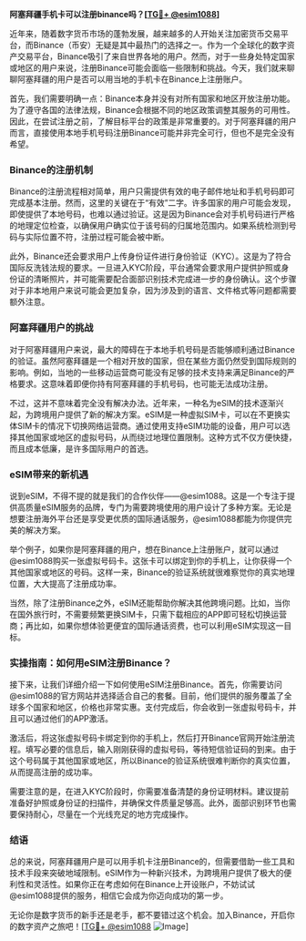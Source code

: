 **阿塞拜疆手机卡可以注册binance吗？[[TG💪+ @esim1088](https://t.me/s/esim1088)]**

近年来，随着数字货币市场的蓬勃发展，越来越多的人开始关注加密货币交易平台，而Binance（币安）无疑是其中最热门的选择之一。作为一个全球化的数字资产交易平台，Binance吸引了来自世界各地的用户。然而，对于一些身处特定国家或地区的用户来说，注册Binance可能会面临一些限制和挑战。今天，我们就来聊聊阿塞拜疆的用户是否可以用当地的手机卡在Binance上注册账户。

首先，我们需要明确一点：Binance本身并没有对所有国家和地区开放注册功能。为了遵守各国的法律法规，Binance会根据不同的地区政策调整其服务的可用性。因此，在尝试注册之前，了解目标平台的政策是非常重要的。对于阿塞拜疆的用户而言，直接使用本地手机号码注册Binance可能并非完全可行，但也不是完全没有希望。

### Binance的注册机制

Binance的注册流程相对简单，用户只需提供有效的电子邮件地址和手机号码即可完成基本注册。然而，这里的关键在于“有效”二字。许多国家的用户可能会发现，即使提供了本地号码，也难以通过验证。这是因为Binance会对手机号码进行严格的地理定位检查，以确保用户确实位于该号码的归属地范围内。如果系统检测到号码与实际位置不符，注册过程可能会被中断。

此外，Binance还会要求用户上传身份证件进行身份验证（KYC）。这是为了符合国际反洗钱法规的要求。一旦进入KYC阶段，平台通常会要求用户提供护照或身份证的清晰照片，并可能需要配合面部识别技术完成进一步的身份确认。这个步骤对于非本地用户来说可能会更加复杂，因为涉及到的语言、文件格式等问题都需要额外注意。

### 阿塞拜疆用户的挑战

对于阿塞拜疆用户来说，最大的障碍在于本地手机号码是否能够顺利通过Binance的验证。虽然阿塞拜疆是一个相对开放的国家，但在某些方面仍然受到国际规则的影响。例如，当地的一些移动运营商可能没有足够的技术支持来满足Binance的严格要求。这意味着即便你持有阿塞拜疆的手机号码，也可能无法成功注册。

不过，这并不意味着完全没有解决办法。近年来，一种名为eSIM的技术逐渐兴起，为跨境用户提供了新的解决方案。eSIM是一种虚拟SIM卡，可以在不更换实体SIM卡的情况下切换网络运营商。通过使用支持eSIM功能的设备，用户可以选择其他国家或地区的虚拟号码，从而绕过地理位置限制。这种方式不仅方便快捷，而且成本低廉，是许多国际用户的首选。

### eSIM带来的新机遇

说到eSIM，不得不提的就是我们的合作伙伴——@esim1088。这是一个专注于提供高质量eSIM服务的品牌，专门为需要跨境使用的用户设计了多种方案。无论是想要注册海外平台还是享受更优质的国际通话服务，@esim1088都能为你提供完美的解决方案。

举个例子，如果你是阿塞拜疆的用户，想在Binance上注册账户，就可以通过@esim1088购买一张虚拟号码卡。这张卡可以绑定到你的手机上，让你获得一个其他国家或地区的号码。这样一来，Binance的验证系统就很难察觉你的真实地理位置，大大提高了注册成功率。

当然，除了注册Binance之外，eSIM还能帮助你解决其他跨境问题。比如，当你在国外旅行时，不需要频繁更换SIM卡，只需下载相应的APP即可轻松切换运营商；再比如，如果你想体验更便宜的国际通话资费，也可以利用eSIM实现这一目标。

### 实操指南：如何用eSIM注册Binance？

接下来，让我们详细介绍一下如何使用eSIM注册Binance。首先，你需要访问@esim1088的官方网站并选择适合自己的套餐。目前，他们提供的服务覆盖了全球多个国家和地区，价格也非常实惠。支付完成后，你会收到一张虚拟号码卡，并且可以通过他们的APP激活。

激活后，将这张虚拟号码卡绑定到你的手机上，然后打开Binance官网开始注册流程。填写必要的信息后，输入刚刚获得的虚拟号码，等待短信验证码的到来。由于这个号码属于其他国家或地区，所以Binance的验证系统很难判断你的真实位置，从而提高注册的成功率。

需要注意的是，在进入KYC阶段时，你需要准备清楚的身份证明材料。建议提前准备好护照或身份证的扫描件，并确保文件质量足够高。此外，面部识别环节也需要保持耐心，尽量在一个光线充足的地方完成操作。

### 结语

总的来说，阿塞拜疆用户是可以用手机卡注册Binance的，但需要借助一些工具和技术手段来突破地域限制。eSIM作为一种新兴技术，为跨境用户提供了极大的便利性和灵活性。如果你正在考虑如何在Binance上开设账户，不妨试试@esim1088提供的服务，相信它会成为你迈向成功的第一步。

无论你是数字货币的新手还是老手，都不要错过这个机会。加入Binance，开启你的数字资产之旅吧！[[TG💪+ @esim1088](https://t.me/s/esim1088) ![Image](https://i.postimg.cc/4NQfJmqS/Snipaste-2025-05-13-00-14-12.png)]